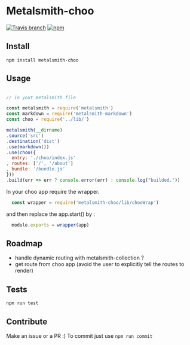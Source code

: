 # Metalsmith-choo

[![Travis branch](https://img.shields.io/travis/wcastand/metalsmith-choo/master.svg?maxAge=2592000?style=flat-square)](https://travis-ci.org/wcastand/metalsmith-choo/master)
[![npm](https://img.shields.io/npm/v/metalsmith-choo.svg?maxAge=2592000?style=flat-square)](https://www.npmjs.com/package/metalsmith-choo)

## Install

``` npm install metalsmith-choo ```

## Usage

```javascript

// In yout metalsmith file

const metalsmith = require('metalsmith')
const markdown = require('metalsmith-markdown')
const choo = require('../lib/')

metalsmith(__dirname)
.source('src')
.destination('dist')
.use(markdown())
.use(choo({
  entry: './choo/index.js'
, routes: ['/', '/about']
, bundle: '/bundle.js'
}))
.build(err => err ? console.error(err) : console.log("builded."))

```

In your choo app require the wrapper.

```javascript
  const wrapper = require('metalsmith-choo/lib/chooWrap')
```

and then replace the app.start() by :

```javascript
  module.exports = wrapper(app)
```

## Roadmap

- handle dynamic routing with metalsmith-collection ?
- get route from choo app (avoid the user to explicitly tell the routes to render)

## Tests

``` npm run test ```

## Contribute

Make an issue or a PR :)
To commit just use ``` npm run commit ```
